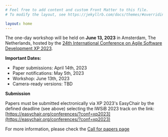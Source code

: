 ```yaml
---
# Feel free to add content and custom Front Matter to this file.
# To modify the layout, see https://jekyllrb.com/docs/themes/#overriding-theme-defaults

layout: home
---
```


The one-day workshop will be held on **June 13, 2023** in Amsterdam, The Netherlands, hosted by the [24th International Conference on Agile Software Development XP 2023](https://www.agilealliance.org/xp2023).

**Important Dates:**

- Paper submissions: April 14th, 2023
- Paper notifications: May 5th, 2023
- Workshop: June 13th, 2023
- Camera-ready versions: TBD

**Submission**

Papers must be submitted electronically via XP 2023's EasyChair by the defined deadline (see above) selecting the IWSiB 2023 track on the link: [https://easychair.org/conferences/?conf=xp2023](https://easychair.org/conferences/?conf=xp2023)

For more information, please check the [Call for papers page](/cfp)